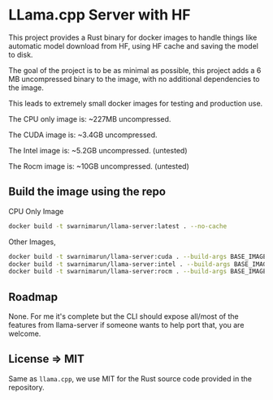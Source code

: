 # LLama.cpp Server with HF

This project provides a Rust binary for docker images to handle things like automatic model download from HF, using HF cache and saving the model to disk.

The goal of the project is to be as minimal as possible, this project adds a 6 MB uncompressed binary to the image, with no additional dependencies to the image.

This leads to extremely small docker images for testing and production use.

The CPU only image is: ~227MB uncompressed.

The CUDA image is: ~3.4GB uncompressed.

The Intel image is: ~5.2GB uncompressed. (untested)

The Rocm image is: ~10GB uncompressed. (untested)

## Build the image using the repo

CPU Only Image

```bash
docker build -t swarnimarun/llama-server:latest . --no-cache
```

Other Images,

```bash
docker build -t swarnimarun/llama-server:cuda . --build-args BASE_IMAGE="ghcr.io/ggerganov/llama.cpp:server-cuda"
docker build -t swarnimarun/llama-server:intel . --build-args BASE_IMAGE="ghcr.io/ggerganov/llama.cpp:server-intel"
docker build -t swarnimarun/llama-server:rocm . --build-args BASE_IMAGE="ghcr.io/ggerganov/llama.cpp:server-rocm"
```

## Roadmap

None. For me it's complete but the CLI should expose all/most of the features from llama-server if someone wants to help port that, you are welcome.

## License => MIT

Same as `llama.cpp`, we use MIT for the Rust source code provided in the repository.
